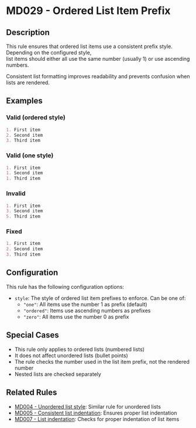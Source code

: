 # MD029 - Ordered List Item Prefix

## Description

This rule ensures that ordered list items use a consistent prefix style. Depending on the configured style,  
list items should either all use the same number (usually 1) or use ascending numbers.

Consistent list formatting improves readability and prevents confusion when lists are rendered.

<!-- rumdl-disable MD029 -->

## Examples

### Valid (ordered style)

```markdown
1. First item
2. Second item
3. Third item
```

### Valid (one style)

```markdown
1. First item
1. Second item
1. Third item
```

### Invalid

```markdown
1. First item
3. Second item
5. Third item
```

### Fixed

```markdown
1. First item
2. Second item
3. Third item
```

<!-- rumdl-enable MD029 -->

## Configuration

This rule has the following configuration options:

- `style`: The style of ordered list item prefixes to enforce. Can be one of:
  - `"one"`: All items use the number 1 as prefix (default)
  - `"ordered"`: Items use ascending numbers as prefixes
  - `"zero"`: All items use the number 0 as prefix

## Special Cases

- This rule only applies to ordered lists (numbered lists)
- It does not affect unordered lists (bullet points)
- The rule checks the number used in the list item prefix, not the rendered number
- Nested lists are checked separately

## Related Rules

- [MD004 - Unordered list style](md004.md): Similar rule for unordered lists
- [MD005 - Consistent list indentation](md005.md): Ensures proper list indentation
- [MD007 - List indentation](md007.md): Checks for proper indentation of list items
